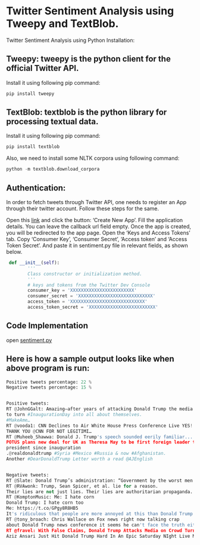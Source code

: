# Twitter Sentiment Analysis using Tweepy and TextBlob.
Twitter Sentiment Analysis using Python
Installation:

## Tweepy: tweepy is the python client for the official Twitter API.
Install it using following pip command:
```python
pip install tweepy
```
## TextBlob: textblob is the python library for processing textual data.
Install it using following pip command:
```python
pip install textblob
```
Also, we need to install some NLTK corpora using following command:
```python
python -m textblob.download_corpora
```
## Authentication:
In order to fetch tweets through Twitter API, one needs to register an App through their twitter account. Follow these steps for the same.

  Open this [link](https://apps.twitter.com/) and click the button: ‘Create New App’.
  Fill the application details. You can leave the callback url field empty.
  Once the app is created, you will be redirected to the app page.
  Open the ‘Keys and Access Tokens’ tab.
  Copy ‘Consumer Key’, ‘Consumer Secret’, ‘Access token’ and ‘Access Token Secret’.
  And paste it in sentiment.py file in relevant fields, as shown below.

```python
 def __init__(self):
        '''
        Class constructor or initialization method.
        '''
        # keys and tokens from the Twitter Dev Console
        consumer_key = 'XXXXXXXXXXXXXXXXXXXXXXXX'
        consumer_secret = 'XXXXXXXXXXXXXXXXXXXXXXXXXXXX'
        access_token = 'XXXXXXXXXXXXXXXXXXXXXXXXXXXX'
        access_token_secret = 'XXXXXXXXXXXXXXXXXXXXXXXXX'

```
## Code Implementation
open [sentiment.py](../master/sentiment.py)
## Here is how a sample output looks like when above program is run:

```python
Positive tweets percentage: 22 %
Negative tweets percentage: 15 %


Positive tweets:
RT @JohnGGalt: Amazing—after years of attacking Donald Trump the media managed
to turn #InaugurationDay into all about themselves.
#MakeAme…
RT @vooda1: CNN Declines to Air White House Press Conference Live YES! 
THANK YOU @CNN FOR NOT LEGITIMI…
RT @Muheeb_Shawwa: Donald J. Trump's speech sounded eerily familiar...
POTUS plans new deal for UK as Theresa May to be first foreign leader to meet new 
president since inauguration 
.@realdonaldtrump #Syria #Mexico #Russia & now #Afghanistan. 
Another #DearDonaldTrump Letter worth a read @AJEnglish 


Negative tweets:
RT @Slate: Donald Trump’s administration: “Government by the worst men.” 
RT @RVAwonk: Trump, Sean Spicer, et al. lie for a reason. 
Their lies are not just lies. Their lies are authoritarian propaganda.  
RT @KomptonMusic: Me: I hate corn 
Donald Trump: I hate corn too
Me: https://t.co/GPgy8R8HB5
It's ridiculous that people are more annoyed at this than Donald Trump's sexism.
RT @tony_broach: Chris Wallace on Fox news right now talking crap 
about Donald Trump news conference it seems he can't face the truth eithe…
RT @fravel: With False Claims, Donald Trump Attacks Media on Crowd Turnout 
Aziz Ansari Just Hit Donald Trump Hard In An Epic Saturday NIght Live Monologue
```

